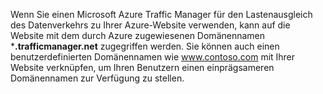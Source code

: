 Wenn Sie einen Microsoft Azure Traffic Manager für den Lastenausgleich des Datenverkehrs zu Ihrer Azure-Website verwenden, kann auf die Website mit dem durch Azure zugewiesenen Domänennamen ***.trafficmanager.net** zugegriffen werden. Sie können auch einen benutzerdefinierten Domänennamen wie www.contoso.com mit Ihrer Website verknüpfen, um Ihren Benutzern einen einprägsameren Domänennamen zur Verfügung zu stellen.

<!---HONumber=62-->